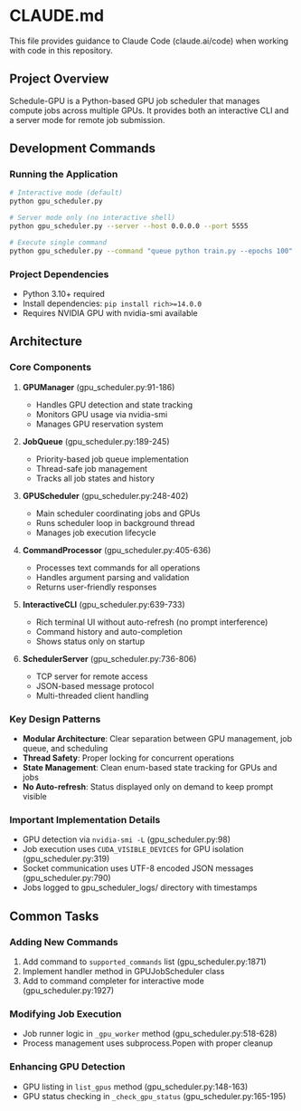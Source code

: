 # CLAUDE.md

This file provides guidance to Claude Code (claude.ai/code) when working with code in this repository.

## Project Overview

Schedule-GPU is a Python-based GPU job scheduler that manages compute jobs across multiple GPUs. It provides both an interactive CLI and a server mode for remote job submission.

## Development Commands

### Running the Application
```bash
# Interactive mode (default)
python gpu_scheduler.py

# Server mode only (no interactive shell)
python gpu_scheduler.py --server --host 0.0.0.0 --port 5555

# Execute single command
python gpu_scheduler.py --command "queue python train.py --epochs 100"
```

### Project Dependencies
- Python 3.10+ required
- Install dependencies: `pip install rich>=14.0.0`
- Requires NVIDIA GPU with nvidia-smi available

## Architecture

### Core Components

1. **GPUManager** (gpu_scheduler.py:91-186)
   - Handles GPU detection and state tracking
   - Monitors GPU usage via nvidia-smi
   - Manages GPU reservation system

2. **JobQueue** (gpu_scheduler.py:189-245)
   - Priority-based job queue implementation
   - Thread-safe job management
   - Tracks all job states and history

3. **GPUScheduler** (gpu_scheduler.py:248-402)
   - Main scheduler coordinating jobs and GPUs
   - Runs scheduler loop in background thread
   - Manages job execution lifecycle

4. **CommandProcessor** (gpu_scheduler.py:405-636)
   - Processes text commands for all operations
   - Handles argument parsing and validation
   - Returns user-friendly responses

5. **InteractiveCLI** (gpu_scheduler.py:639-733)
   - Rich terminal UI without auto-refresh (no prompt interference)
   - Command history and auto-completion
   - Shows status only on startup

6. **SchedulerServer** (gpu_scheduler.py:736-806)
   - TCP server for remote access
   - JSON-based message protocol
   - Multi-threaded client handling

### Key Design Patterns

- **Modular Architecture**: Clear separation between GPU management, job queue, and scheduling
- **Thread Safety**: Proper locking for concurrent operations
- **State Management**: Clean enum-based state tracking for GPUs and jobs
- **No Auto-refresh**: Status displayed only on demand to keep prompt visible

### Important Implementation Details

- GPU detection via `nvidia-smi -L` (gpu_scheduler.py:98)
- Job execution uses `CUDA_VISIBLE_DEVICES` for GPU isolation (gpu_scheduler.py:319)
- Socket communication uses UTF-8 encoded JSON messages (gpu_scheduler.py:790)
- Jobs logged to gpu_scheduler_logs/ directory with timestamps

## Common Tasks

### Adding New Commands
1. Add command to `supported_commands` list (gpu_scheduler.py:1871)
2. Implement handler method in GPUJobScheduler class
3. Add to command completer for interactive mode (gpu_scheduler.py:1927)

### Modifying Job Execution
- Job runner logic in `_gpu_worker` method (gpu_scheduler.py:518-628)
- Process management uses subprocess.Popen with proper cleanup

### Enhancing GPU Detection
- GPU listing in `list_gpus` method (gpu_scheduler.py:148-163)
- GPU status checking in `_check_gpu_status` (gpu_scheduler.py:165-195)